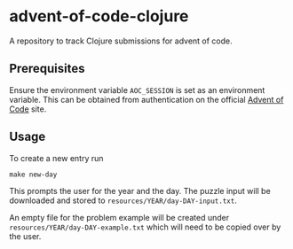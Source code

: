 # advent-of-code-clojure

A repository to track Clojure submissions for advent of code.

## Prerequisites

Ensure the environment variable `AOC_SESSION` is set as an environment variable. This can be obtained from authentication on the official [Advent of Code](https://adventofcode.com/) site.

## Usage

To create a new entry run

`make new-day`

This prompts the user for the year and the day. The puzzle input will be downloaded and stored to `resources/YEAR/day-DAY-input.txt`.

An empty file for the problem example will be created under `resources/YEAR/day-DAY-example.txt` which will need to be copied over by the user.
